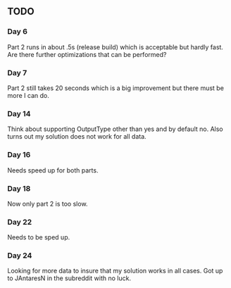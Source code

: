 ## TODO

### Day 6

Part 2 runs in about .5s (release build) which is acceptable but hardly fast. Are there further optimizations that can be performed?

### Day 7

Part 2 still takes 20 seconds which is a big improvement but there must be more I can do.

### Day 14

Think about supporting OutputType other than yes and by default no. Also turns out my solution does not work for all data.

### Day 16

Needs speed up for both parts.

### Day 18

Now only part 2 is too slow.

### Day 22

Needs to be sped up.

### Day 24

Looking for more data to insure that my solution works in all cases. Got up to JAntaresN in the subreddit with no luck.
